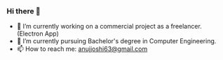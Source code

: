 ### Hi there 👋

- 🔭 I’m currently working on a commercial project as a freelancer. (Electron App)
- 🌱 I’m currently pursuing Bachelor's degree in Computer Engineering.
- 📫 How to reach me: anujjoshi63@gmail.com
<!--
**anujjoshi63/anujjoshi63** is a ✨ _special_ ✨ repository because its `README.md` (this file) appears on your GitHub profile.


-->
